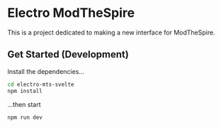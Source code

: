 # Electro ModTheSpire

This is a project dedicated to making a new interface for ModTheSpire.

## Get Started (Development)

Install the dependencies...

```bash
cd electro-mts-svelte
npm install
```

...then start

```bash
npm run dev
```